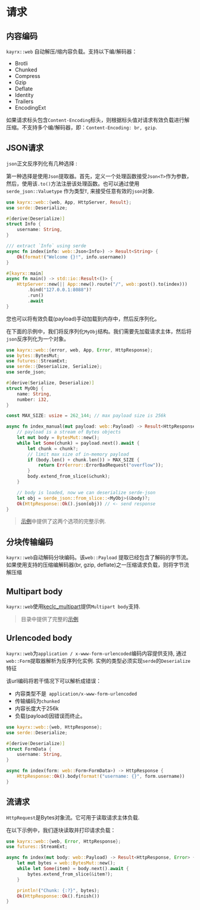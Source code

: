 # 请求

## 内容编码

`kayrx::web` 自动解压/缩内容负载。支持以下编/解码器：

* Brotli
* Chunked
* Compress
* Gzip
* Deflate
* Identity
* Trailers
* EncodingExt

如果请求标头包含`Content-Encoding`标头，则根据标头值对请求有效负载进行解压缩。不支持多个编/解码器，即：`Content-Encoding: br, gzip`.

## JSON请求

`json`正文反序列化有几种选择 :

第一种选择是使用`Json`提取器。首先，定义一个处理函数接受`Json<T>`作为参数，然后，使用该`.to()`方法注册该处理函数。也可以通过使用`serde_json::Valuetype` 作为类型`T`, 来接受任意有效的`json`对象.

```rust
use kayrx::web::{web, App, HttpServer, Result};
use serde::Deserialize;

#[derive(Deserialize)]
struct Info {
    username: String,
}

/// extract `Info` using serde
async fn index(info: web::Json<Info>) -> Result<String> {
    Ok(format!("Welcome {}!", info.username))
}

#[kayrx::main]
async fn main() -> std::io::Result<()> {
    HttpServer::new(|| App::new().route("/", web::post().to(index)))
        .bind("127.0.0.1:8088")?
        .run()
        .await
}
```

您也可以将有效负载(payload)手动加载到内存中，然后反序列化。

在下面的示例中，我们将反序列化`MyObj`结构。我们需要先加载请求主体，然后将`json`反序列化为一个对象。

```rust
use kayrx::web::{error, web, App, Error, HttpResponse};
use bytes::BytesMut;
use futures::StreamExt;
use serde::{Deserialize, Serialize};
use serde_json;

#[derive(Serialize, Deserialize)]
struct MyObj {
    name: String,
    number: i32,
}

const MAX_SIZE: usize = 262_144; // max payload size is 256k

async fn index_manual(mut payload: web::Payload) -> Result<HttpResponse, Error> {
    // payload is a stream of Bytes objects
    let mut body = BytesMut::new();
    while let Some(chunk) = payload.next().await {
        let chunk = chunk?;
        // limit max size of in-memory payload
        if (body.len() + chunk.len()) > MAX_SIZE {
            return Err(error::ErrorBadRequest("overflow"));
        }
        body.extend_from_slice(&chunk);
    }

    // body is loaded, now we can deserialize serde-json
    let obj = serde_json::from_slice::<MyObj>(&body)?;
    Ok(HttpResponse::Ok().json(obj)) // <- send response
}
```

> [示例](https://github.com/kayrx/awesome/tree/master/examples/json)中提供了这两个选项的完整示例.

## 分块传输编码

`kayrx::web`自动解码分块编码。该`web::Payload` 提取已经包含了解码的字节流。如果使用支持的压缩编解码器(br, gzip, deflate)之一压缩请求负载，则将字节流解压缩

## Multipart body

`kayrx::web`使用[keclc_multipart](https://github.com/kayrx/keclc/tree/master/keclc-multipart)提供`Multipart body`支持.

> 目录中提供了完整的[示例](https://github.com/kayrx/awesome/tree/master/examples/multipart)

## Urlencoded body

 `kayrx::web`为`application / x-www-form-urlencoded`编码内容提供支持, 通过`web::Form`提取器解析为反序列化实例. 实例的类型必须实现`serde`的`Deserialize`特征

该url编码将若干情况下可以解析成错误：

* 内容类型不是` application/x-www-form-urlencoded`
* 传输编码为`chunked`
* 内容长度大于256k
* 负载(payload)因错误而终止。

```rust
use kayrx::web::{web, HttpResponse};
use serde::Deserialize;

#[derive(Deserialize)]
struct FormData {
    username: String,
}

async fn index(form: web::Form<FormData>) -> HttpResponse {
    HttpResponse::Ok().body(format!("username: {}", form.username))
}
```

## 流请求

`HttpRequest`是Bytes对象流。它可用于读取请求主体负载.

在以下示例中，我们逐块读取并打印请求负载：

```rust
use kayrx::web::{web, Error, HttpResponse};
use futures::StreamExt;

async fn index(mut body: web::Payload) -> Result<HttpResponse, Error> {
    let mut bytes = web::BytesMut::new();
    while let Some(item) = body.next().await {
        bytes.extend_from_slice(&item?);
    }

    println!("Chunk: {:?}", bytes);
    Ok(HttpResponse::Ok().finish())
}
```